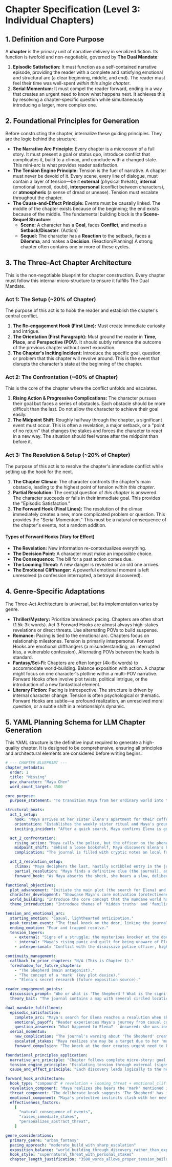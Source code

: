 # Chapter Specification (Level 3: Individual Chapters)

## 1. Definition and Core Purpose

A **chapter** is the primary unit of narrative delivery in serialized fiction. Its function is twofold and non-negotiable, governed by **The Dual Mandate**:

1.  **Episodic Satisfaction:** It must function as a self-contained narrative episode, providing the reader with a complete and satisfying emotional and structural arc (a clear beginning, middle, and end). The reader must feel their time was well-spent _within this single chapter_.
2.  **Serial Momentum:** It must compel the reader forward, ending in a way that creates an urgent need to know what happens next. It achieves this by resolving a chapter-specific question while simultaneously introducing a larger, more complex one.

## 2. Foundational Principles for Generation

Before constructing the chapter, internalize these guiding principles. They are the logic behind the structure.

- **The Narrative Arc Principle:** Every chapter is a microcosm of a full story. It must present a goal or status quo, introduce conflict that complicates it, build to a climax, and conclude with a changed state. This mini-arc is what provides reader satisfaction.
- **The Tension Engine Principle:** Tension is the fuel of narrative. A chapter must never be devoid of it. Every scene, every line of dialogue, must contain a layer of tension—be it **external** (physical threats), **internal** (emotional turmoil, doubt), **interpersonal** (conflict between characters), or **atmospheric** (a sense of dread or unease). Tension must escalate throughout the chapter.
- **The Cause-and-Effect Principle:** Events must be causally linked. The middle of the chapter exists because of the beginning; the end exists because of the middle. The fundamental building block is the **Scene-Sequel Structure**:
  - **Scene:** A character has a **Goal**, faces **Conflict**, and meets a **Setback/Disaster**. (Action)
  - **Sequel:** The character has a **Reaction** to the setback, faces a **Dilemma**, and makes a **Decision**. (Reaction/Planning)
    A strong chapter often contains one or more of these cycles.

## 3. The Three-Act Chapter Architecture

This is the non-negotiable blueprint for chapter construction. Every chapter must follow this internal micro-structure to ensure it fulfills The Dual Mandate.

### Act 1: The Setup (~20% of Chapter)

The purpose of this act is to hook the reader and establish the chapter's central conflict.

1.  **The Re-engagement Hook (First Line):** Must create immediate curiosity and intrigue.
2.  **The Orientation (First Paragraph):** Must ground the reader in **Time**, **Place**, and **Perspective (POV)**. It should subtly reference the outcome of the previous chapter without overt exposition.
3.  **The Chapter's Inciting Incident:** Introduce the specific goal, question, or problem that this chapter will revolve around. This is the event that disrupts the character's state at the beginning of the chapter.

### Act 2: The Confrontation (~60% of Chapter)

This is the core of the chapter where the conflict unfolds and escalates.

1.  **Rising Action & Progressive Complications:** The character pursues their goal but faces a series of obstacles. Each obstacle should be more difficult than the last. Do not allow the character to achieve their goal easily.
2.  **The Midpoint Shift:** Roughly halfway through the chapter, a significant event must occur. This is often a revelation, a major setback, or a "point of no return" that changes the stakes and forces the character to react in a new way. The situation should feel worse after the midpoint than before it.

### Act 3: The Resolution & Setup (~20% of Chapter)

The purpose of this act is to resolve the chapter's immediate conflict while setting up the hook for the next.

1.  **The Chapter Climax:** The character confronts the chapter's main obstacle, leading to the highest point of tension _within this chapter_.
2.  **Partial Resolution:** The central question of _this chapter_ is answered. The character succeeds or fails in their immediate goal. This provides the "Episodic Satisfaction."
3.  **The Forward Hook (Final Lines):** The resolution of the climax immediately creates a new, more complicated problem or question. This provides the "Serial Momentum." This must be a natural consequence of the chapter's events, not a random addition.

#### Types of Forward Hooks (Vary for Effect)

- **The Revelation:** New information re-contextualizes everything.
- **The Decision Point:** A character must make an impossible choice.
- **The Consequence:** The bill for a past action comes due.
- **The Looming Threat:** A new danger is revealed or an old one arrives.
- **The Emotional Cliffhanger:** A powerful emotional moment is left unresolved (a confession interrupted, a betrayal discovered).

## 4. Genre-Specific Adaptations

The Three-Act Architecture is universal, but its implementation varies by genre.

- **Thriller/Mystery:** Prioritize breakneck pacing. Chapters are often short (1.5k-3k words). Act 3 Forward Hooks are almost always high-stakes revelations or direct threats. Use alternating POVs to build suspense.
- **Romance:** Pacing is tied to the emotional arc. Chapters focus on relationship milestones. Tension is primarily interpersonal. Forward Hooks are emotional cliffhangers (a misunderstanding, an interrupted kiss, a vulnerable confession). Alternating POVs between the leads is standard.
- **Fantasy/Sci-Fi:** Chapters are often longer (4k-6k words) to accommodate world-building. Balance exposition with action. A chapter might focus on one character's plotline within a multi-POV narrative. Forward Hooks often involve plot twists, political intrigue, or the introduction of a new fantastical element.
- **Literary Fiction:** Pacing is introspective. The structure is driven by internal character change. Tension is often psychological or thematic. Forward Hooks are subtle—a profound realization, an unresolved moral question, or a subtle shift in a relationship's dynamic.

## 5. YAML Planning Schema for LLM Chapter Generation

This YAML structure is the definitive input required to generate a high-quality chapter. It is designed to be comprehensive, ensuring all principles and architectural elements are considered before writing begins.

```yaml
# --- CHAPTER BLUEPRINT ---
chapter_metadata:
  order: 1
  title: "Missing"
  pov_character: "Maya Chen"
  word_count_target: 3500

core_purpose:
  purpose_statement: "To transition Maya from her ordinary world into the story's central mystery by establishing her sister's disappearance as a supernatural event, forcing her from skeptic to reluctant investigator."

structural_beats:
  act_1_setup:
    hook: "Maya arrives at her sister Elena's apartment for their coffee date to find the door unlocked and the coffee pot still warm, but the apartment is silent."
    orientation: "Establishes the weekly sister ritual and Maya's grounded, slightly cynical perspective in the present moment."
    inciting_incident: "After a quick search, Maya confirms Elena is gone, and discovers signs of a brief, violent struggle—an overturned chair and a shattered mug."

  act_2_confrontation:
    rising_action: "Maya calls the police, but the officer on the phone is dismissive, suggesting Elena is just an irresponsible adult. Frustrated, Maya decides to search for clues herself."
    midpoint_shift: "Behind a loose bookshelf, Maya discovers Elena's hidden research journal, realizing her sister was hiding a secret life from her. The tone shifts from a simple missing person case to a conspiracy."
    complication: "The journal is filled with cryptic notes on local folklore, occult symbols, and mentions of a dangerous figure called 'The Shepherd'."

  act_3_resolution_setup:
    climax: "Maya deciphers the last, hastily scribbled entry in the journal: 'He found me. He looks for the mark. Don't let him find you.'"
    partial_resolution: "Maya finds a definitive clue (the journal), answering the chapter's question of 'what happened to Elena?' with 'she was involved in something dangerous and supernatural'."
    forward_hook: "As Maya absorbs the shock, she hears a slow, deliberate knock at the apartment door. The final line is: 'She froze, remembering the journal's warning about a man who looks for a mark—a mark she'd had on her wrist since birth.'"

functional_objectives:
  plot_advancement: "Initiate the main plot (the search for Elena) and introduce the central conflict (supernatural conspiracy)."
  character_development: "Showcase Maya's core motivation (protectiveness of her sister) and begin her arc from skeptic to believer."
  world_building: "Introduce the core concept that the mundane world has a hidden supernatural layer."
  theme_introduction: "Introduce themes of 'hidden truths' and 'familial bonds'."

tension_and_emotional_arc:
  starting_emotion: "Casual, lighthearted anticipation."
  peak_tension_event: "The final knock on the door, linking the journal's abstract threat to an immediate, present danger."
  ending_emotion: "Fear and trapped resolve."
  tension_layers:
    - external: "Signs of a struggle; the mysterious knocker at the door."
    - internal: "Maya's rising panic and guilt for being unaware of Elena's troubles."
    - interpersonal: "Conflict with the dismissive police officer, highlighting Maya's isolation."

continuity_management:
  callback_to_prior_chapters: "N/A (This is Chapter 1)."
  foreshadow_for_future_chapters:
    - "The Shepherd (main antagonist)."
    - "The concept of a 'mark' (key plot device)."
    - "Elena's secret research (future exposition source)."

reader_engagement_points:
  discussion_prompt: "Who or what is 'The Shepherd'? What is the significance of the mark?"
  theory_bait: "The journal contains a map with several circled locations, inviting speculation on where Elena was investigating."

dual_mandate_fulfillment:
  episodic_satisfaction:
    complete_arc: "Maya's search for Elena reaches a resolution when she finds the journal"
    emotional_payoff: "Reader experiences Maya's journey from casual concern to urgent fear"
    question_answered: "What happened to Elena? - Answered: she was involved in dangerous supernatural research"
  serial_momentum:
    new_complication: "The journal's warning about 'The Shepherd' creates immediate threat"
    escalated_stakes: "Maya realizes she may be a target due to her 'mark'"
    forward_compulsion: "The knock at the door creates urgent need to know what happens next"

foundational_principles_application:
  narrative_arc_principle: "Chapter follows complete micro-story: goal (coffee with Elena) → conflict (disappearance/evidence) → climax (journal discovery) → changed state (Maya as target)"
  tension_engine_principle: "Escalating tension through external (signs of struggle), internal (Maya's growing panic), interpersonal (dismissive police), atmospheric (ominous journal warnings)"
  cause_and_effect_principle: "Each discovery leads logically to the next: unlocked door → signs of struggle → journal search → supernatural revelation → immediate threat"

forward_hook_architecture:
  hook_type: "compound" # revelation + looming_threat + emotional_cliffhanger
  revelation_component: "Maya realizes she bears the 'mark' mentioned in Elena's warning"
  threat_component: "The deliberate knock suggests 'The Shepherd' has found Maya"
  emotional_component: "Maya's protective instincts clash with her newfound vulnerability"
  effectiveness_factors:
    [
      "natural_consequence_of_events",
      "raises_immediate_stakes",
      "personalizes_abstract_threat",
    ]

genre_considerations:
  primary_genre: "urban_fantasy"
  pacing_approach: "moderate_build_with_sharp_escalation"
  exposition_balance: "world_building_through_discovery_rather_than_explanation"
  hook_style: "supernatural_threat_with_personal_stakes"
  chapter_length_justification: "3500_words_allows_proper_tension_building_and_world_establishment"
```
